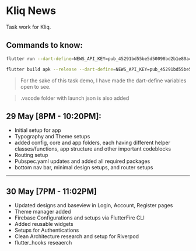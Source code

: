 # Kliq News

Task work for Kliq.

## Commands to know:

```bash
flutter run --dart-define=NEWS_API_KEY=pub_45291bd55be5d50098bd2b1e80a4a46345551
```

```bash
flutter build apk --release --dart-define=NEWS_API_KEY=pub_45291bd55be5d50098bd2b1e80a4a46345551
```

> For the sake of this task demo, I have made the dart-define variables open to see.

> .vscode folder with launch json is also added

## 29 May [8PM - 10:20PM]:

- Initial setup for app
- Typography and Theme setups
- added config, core and app folders, each having different helper classes/functions, app structure and other important codeblocks
- Routing setup
- Pubspec.yaml updates and added all required packages
- bottom nav bar, minimal design setups, and router setups

---

## 30 May [7PM - 11:02PM]

- Updated designs and baseview in Login, Account, Register pages
- Theme manager added
- Firebase Configurations and setups via FlutterFire CLI
- Added reusable widgets
- Setups for Authentications
- Clean Architecture research and setup for Riverpod
- flutter_hooks reseaerch
